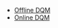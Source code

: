 - [Offline DQM](https://cmsweb.cern.ch/dqm/offline/start?runnr=357538;sampletype=offline_data;workspace=GEM;dataset=/Muon/Run2022D-PromptReco-v1/DQMIO)
- [Online DQM](https://cmsweb.cern.ch/dqm/online/start?runnr=357538;sampletype=online_data;workspace=GEM)
